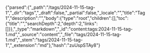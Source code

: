 {"parsed":{"_path":"/tags/2024-11-15-tag-1","_dir":"tags","_draft":false,"_partial":false,"_locale":"","title":"Tag 1","description":"","body":{"type":"root","children":[],"toc":{"title":"","searchDepth":2,"depth":2,"links":[]}},"_type":"markdown","_id":"content:tags:2024-11-15-tag-1.md","_source":"content","_file":"tags/2024-11-15-tag-1.md","_stem":"tags/2024-11-15-tag-1","_extension":"md"},"hash":"zuUspSTAy8"}